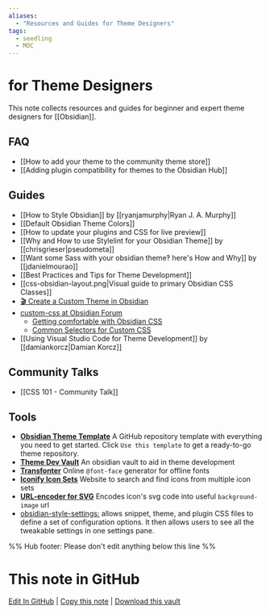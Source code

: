 ```yaml
---
aliases: 
  - "Resources and Guides for Theme Designers"
tags:
  - seedling
  - MOC
---
```


# for Theme Designers

This note collects resources and guides for beginner and expert theme designers for [[Obsidian]].

## FAQ

- [[How to add your theme to the community theme store]]
- [[Adding plugin compatibility for themes to the Obsidian Hub]]

## Guides

- [[How to Style Obsidian]] by [[ryanjamurphy|Ryan J. A. Murphy]]
- [[Default Obsidian Theme Colors]]
- [[How to update your plugins and CSS for live preview]]
- [[Why and How to use Stylelint for your Obsidian Theme]] by [[chrisgrieser|pseudometa]]
- [[Want some Sass with your obsidian theme‽ here's How and Why]] by [[jdanielmourao]]
- [[Best Practices and Tips for Theme Development]]
- [[css-obsidian-layout.png|Visual guide to primary Obsidian CSS Classes]]
- [🎬 Create a Custom Theme in Obsidian](https://www.youtube.com/watch?v=lyaEnxgow4E)
- [custom-css at Obsidian Forum](https://forum.obsidian.md/tag/custom-css)
  - [Getting comfortable with Obsidian CSS](https://forum.obsidian.md/t/getting-comfortable-with-obsidian-css/133)
  - [Common Selectors for Custom CSS](https://forum.obsidian.md/t/common-selectors-for-custom-css/1984)
- [[Using Visual Studio Code for Theme Development]] by [[damiankorcz|Damian Korcz]]

## Community Talks

- [[CSS 101 - Community Talk]]

## Tools
- [**Obsidian Theme Template**](https://github.com/obsidian-community/obsidian-theme-template) A GitHub repository template with everything you need to get started. Click `Use this template` to get a ready-to-go theme repository.
- [**Theme Dev Vault**](https://github.com/obsidian-community/theme-dev-vault) An obsidian vault to aid in theme development
- [**Transfonter**](https://transfonter.org/) Online `@font-face` generator for offline fonts
- [**Iconify Icon Sets**](https://icon-sets.iconify.design/) Website to search and find icons from multiple icon sets
- [**URL-encoder for SVG**](https://yoksel.github.io/url-encoder/) Encodes icon's svg code into useful `background-image` url
- [obsidian-style-settings:](https://github.com/mgmeyers/obsidian-style-settings) allows snippet, theme, and plugin CSS files to define a set of configuration options. It then allows users to see all the tweakable settings in one settings pane.

%% Hub footer: Please don't edit anything below this line %%

# This note in GitHub

<span class="git-footer">[Edit In GitHub](https://github.dev/obsidian-community/obsidian-hub/blob/main/04%20-%20Guides%2C%20Workflows%2C%20%26%20Courses/for%20Theme%20Designers.md "git-hub-edit-note") | [Copy this note](https://raw.githubusercontent.com/obsidian-community/obsidian-hub/main/04%20-%20Guides%2C%20Workflows%2C%20%26%20Courses/for%20Theme%20Designers.md "git-hub-copy-note") | [Download this vault](https://github.com/obsidian-community/obsidian-hub/archive/refs/heads/main.zip "git-hub-download-vault") </span>